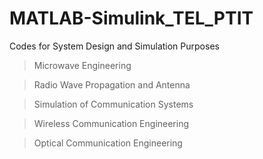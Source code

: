 # MATLAB-Simulink_TEL_PTIT
Codes for System Design and Simulation Purposes

> Microwave Engineering

> Radio Wave Propagation and Antenna

> Simulation of Communication Systems

> Wireless Communication Engineering

> Optical Communication Engineering

